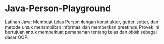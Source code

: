# Java-Person-Playground
Latihan Java: Membuat kelas Person dengan konstruktor, getter, setter, dan metode untuk menampilkan informasi dan memberikan greetings. Proyek ini bertujuan untuk memperkuat pemahaman tentang kelas dan objek sebagai dasar OOP.
